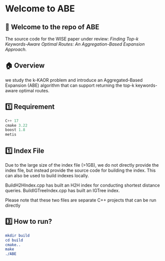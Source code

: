 # Welcome to ABE

## 🚀 Welcome to the repo of ABE

The source code for the WISE paper under review: *Finding Top-k Keywords-Aware Optimal Routes: An Aggregation-Based Expansion Approach.*

## 🏠 Overview  

we study the k-KAOR problem and introduce an Aggregated-Based Expansion (ABE) algorithm that can support returning the top-k keywords-aware optimal routes.

## 1️⃣ Requirement

```C++
C++ 17
cmake 3.22
boost 1.8
metis 
```

## 1️⃣ Index File

Due to the large size of the index file (>1GB), we do not directly provide the index file, but instead provide the source code for building the index. This can also be used to build indexes locally.

BuildH2HIndex.cpp has built an H2H index for conducting shortest distance queries.
BuildIGTreeIndex.cpp has built an IGTree index.

Please note that these two files are separate C++ projects that can be run directly

##  3️⃣ How to run?

```cmake
mkdir build
cd build
cmake..
make
./ABE
```

